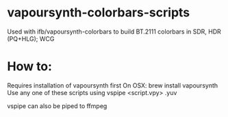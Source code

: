 # vapoursynth-colorbars-scripts
Used with ifb/vapoursynth-colorbars to build BT.2111 colorbars in SDR, HDR (PQ+HLG); WCG

# How to:
Requires installation of vapoursynth first
On OSX: brew install vapoursynth
Use any one of these scripts using vspipe <script.vpy> <path to outputfile>.yuv

vspipe can also be piped to ffmpeg
